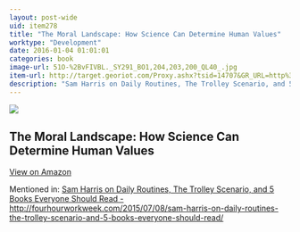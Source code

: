 ```yaml
---
layout: post-wide
uid: item278
title: "The Moral Landscape: How Science Can Determine Human Values"
worktype: "Development"
date: 2016-01-04 01:01:01
categories: book
image-url: 51O-%2BvFIVBL._SY291_BO1,204,203,200_QL40_.jpg
item-url: http://target.georiot.com/Proxy.ashx?tsid=14707&GR_URL=http%3A%2F%2Fwww.amazon.com%2FMoral-Landscape-Science-Determine-Values%2Fdp%2F143917122X
description: "Sam Harris on Daily Routines, The Trolley Scenario, and 5 Books Everyone Should Read - http://fourhourworkweek.com/2015/07/08/sam-harris-on-daily-routines-the-trolley-scenario-and-5-books-everyone-should-read/"
---
```

<a href="http://target.georiot.com/Proxy.ashx?tsid=14707&GR_URL=http%3A%2F%2Fwww.amazon.com%2FMoral-Landscape-Science-Determine-Values%2Fdp%2F143917122X" target="blank"><img src="../../../../img/thumbs/51O-%2BvFIVBL._SY291_BO1,204,203,200_QL40_.jpg" class="prod-img"></a>
<h2>The Moral Landscape: How Science Can Determine Human Values</h2>
<p><a class="btn btn-primary" href="http://target.georiot.com/Proxy.ashx?tsid=14707&GR_URL=http%3A%2F%2Fwww.amazon.com%2FMoral-Landscape-Science-Determine-Values%2Fdp%2F143917122X" target="blank">View on Amazon</a><p>
<p>Mentioned in: <a href="http://fourhourworkweek.com/2015/07/08/sam-harris-on-daily-routines-the-trolley-scenario-and-5-books-everyone-should-read/" target="blank">Sam Harris on Daily Routines, The Trolley Scenario, and 5 Books Everyone Should Read - http://fourhourworkweek.com/2015/07/08/sam-harris-on-daily-routines-the-trolley-scenario-and-5-books-everyone-should-read/</a></p>
